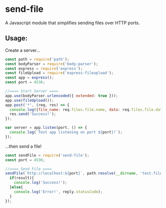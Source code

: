 # send-file
A Javascript module that simplifies sending files over HTTP ports.

## Usage:
Create a server...
```js
const path = require('path');
const bodyParser = require('body-parser');
const express = require('express');
const fileUpload = require('express-fileupload');
const app = express();
const port = 4536;

//==== Start Server ====
app.use(bodyParser.urlencoded({ extended: true })); 
app.use(fileUpload());
app.post('*', (req, res) => {
  console.log({file_name: req.files.file.name, data: req.files.file.data.toString()});
  res.send('Success!');
});

var server = app.listen(port, () => {
  console.log(`Test app listening on port ${port}!`);
});
```
...then send a file!
```js
const sendFile = require('send-file');
const port = 4536;

//==== Send File ====
sendFile(`http://localhost:${port}`, path.resolve(__dirname, 'test.file'), (err, result, reply)=>{
  if(result){
    console.log('Success!');
  }else{
    console.log('Error!', reply.statusCode);
  }
});
```
